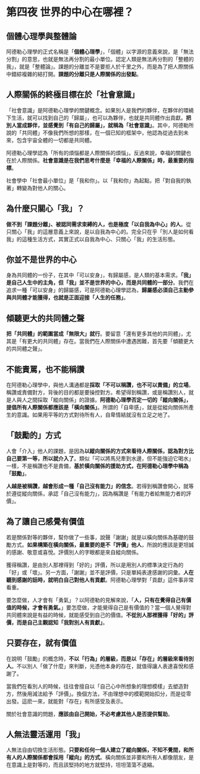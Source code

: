 # 第四夜 世界的中心在哪裡？

## 個體心理學與整體論

阿德勒心理學的正式名稱是「**個體心理學**」，「個體」以字源的意義來說，是「無法分割」的意思，也就是無法再分割的最小單位。認定人類是無法再分割的「整體的我」，就是「整體論」。課題的分離並不是要拒人於千里之外，而是為了把人際關係中錯綜複雜的結打開。**課題的分離只是人際關係的出發點**。

## 人際關係的終極目標在於「社會意識」

「社會意識」是阿德勒心理學的關鍵概念。如果別人是我們的夥伴，在夥伴的環繞下生活，就可以找到自己的「歸屬」，也可以為夥伴，也就是共同體作出貢獻。**把別人當成夥伴，並感覺到「有自己的歸屬」，就稱為「社會意識」**。其中，阿德勒所說的「共同體」不像我們所想的那樣，在一個已知的框架中，他認為從過去到未來，包含宇宙全體的一切都是共同體。

阿德勒心理學認為「所有的煩惱都是人際關係的煩惱」。反過來說，幸福的關鍵也在於人際關係。**社會意識是在我們思考什麼是「幸福的人際關係」時，最重要的指標**。

社會學中「社會最小單位」是「我和你」。以「我和你」為起點，把「對自我的執著」轉變為對他人的關心。

## 為什麼只關心「我」？

**做不到「課題分離」、被認同需求束縛的人，也是極度「以自我為中心」的人**。從只關心「我」的這層意義上來說，是以自我為中心的。完全只在乎「別人是如何看我」的這種生活方式，其實正式以自我為中心、只關心「我」的生活形態。

## 你並不是世界的中心

身為共同體的一份子，在其中「可以安身」，有歸屬感，是人類的基本需求。**「我」是自己人生中的主角，但「我」並不是世界的中心，而是共同體的一部分**。我們在追求一種「可以安身」的歸屬感，可是阿德勒心理學認為，**歸屬感必須自己主動參與共同體才能獲得，也就是正面迎接「人生的任務」**。

## 傾聽更大的共同體之聲

**把「共同體」的範圍當成「無限大」就行**。要留意「還有更多其他的共同體」，尤其是「有更大的共同體」存在。當我們在人際關係中遭遇困難，首先要「傾聽更大的共同體之聲」。

## 不能責罵，也不能稱讚

在阿德勒心理學中，與他人溝通都是**採取「不可以稱讚，也不可以責備」的立場**。稱讚或責備對方，背後的目的都是要操控對方。希望得到稱讚，或是稱讚別人，就是人與人之間採取「縱向關係」的證據。**阿德勒心理學否定一切的「縱向關係」，提倡所有人際關係都應該是「橫向關係」**。所謂的「自卑感」，就是從縱向關係所產生的意識。如果用平等的方式對待所有人，自卑情結就沒有立足之地了。

## 「鼓勵的」方式

人會「介入」他人的課題，是因為**以縱向關係的方式來看待人際關係，認為對方比自己要第一等，所以就介入了**。類似「可以將馬兒牽到水邊，但不能強迫它喝水」一樣，不是稱讚也不是責備，**基於橫向關係的援助方式，在阿德勒心理學中稱為「鼓勵」**。

**人越是被稱讚，越會形成一種「自己沒有能力」的信念**。若得到稱讚會開心，就等於遵從縱向關係，承認「自己沒有能力」，因為稱讚是「有能力者給無能力者的評價」。

## 為了讓自己感覺有價值

若是關係對等的夥伴，幫你做了一些事，說聲「謝謝」就是以橫向關係為基礎的鼓勵方式。**如果構築在橫向關係，最重要的是不「評價」他人**，所說的應該是更坦誠的感謝、敬意或喜悅。評價別人的字眼都是來自縱向關係。

獲得稱讚，是由別人那裡得到「好的」評價，所以是用別人的標準決定行為的「好」或「壞」。另一方面，「謝謝」並不是評價，只是單純表達感謝的詞彙。**人在聽到感謝的話時，就明白自己對他人有貢獻**。阿德勒心理學對「貢獻」這件事非常看重。

要怎麼做，人才會有「勇氣」？以阿德勒的見解來說，「**人，只有在覺得自己有價值的時候，才會有勇氣。**」要怎麼做，才能覺得自己是有價值的？當一個人覺得對共同體來說是有益的時候，就能感受到自己的價值。**不從別人那裡獲得「好的」評價，而是自己主觀認知「我對別人有貢獻」**。

## 只要存在，就有價值

在說明「鼓勵」的概念時，**不以「行為」的層級，而是以「存在」的層級來看待別人**。不以別人「做了什麼」來判斷，光憑他本身的存在，就值得讓人表達喜悅和感謝了。

當我們在看別人的時候，往往會擅自以「自己心中所想象的理想模樣」去塑造對方，然後用減法給予「評價」。換個方法，不由理想中的模範開始扣分，而是從零出發。這麽一來，就能對「存在」有所感受及表示。

關於社會意識的問題，**應該由自己開始，不必考慮其他人是否提供幫助**。

## 人無法靈活運用「我」

人無法自由切換生活形態。**只要和任何一個人建立了縱向關係，不知不覺間，和所有人的人際關係都會採用「縱向」的方式**。橫向關係並非要和所有人都像朋友，是在意識上是對等的，而且該堅持的地方就堅持，坦坦蕩蕩不退縮。